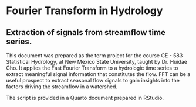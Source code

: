 # Fourier Transform in Hydrology
## Extraction of signals from streamflow time series.
This document was prepared as the term project for the course CE - 583 Statistical Hydrology, at New Mexico State University, taught by Dr. Huidae Cho. It applies the Fast Fourier Transform to a hydrologic time series to extract meaningful signal information that constitutes the flow. FFT can be a useful prospect to extract seasonal flow signals to gain insights into the factors driving the streamflow in a watershed. 

The script is provided in a Quarto document prepared in RStudio.
